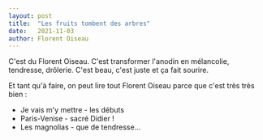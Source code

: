 ```yaml
---
layout: post
title:  "Les fruits tombent des arbres"
date:   2021-11-03
author: Florent Oiseau
---
```

C'est du Florent Oiseau. C'est transformer l'anodin en mélancolie, tendresse, drôlerie. C'est beau, c'est juste et ça fait sourire.
<!--more-->

Et tant qu'à faire, on peut lire tout Florent Oiseau parce que c'est très très bien :

* Je vais m'y mettre - les débuts
* Paris-Venise - sacré Didier !
* Les magnolias - que de tendresse...